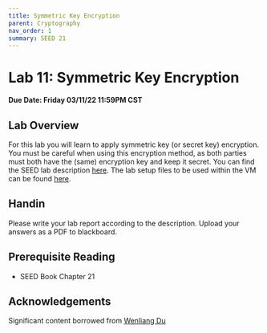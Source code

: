 ```yaml
---
title: Symmetric Key Encryption
parent: Cryptography
nav_order: 1
summary: SEED 21
---
```


# Lab 11: Symmetric Key Encryption

**Due Date: Friday 03/11/22 11:59PM CST**

## Lab Overview

For this lab you will learn to apply symmetric key (or secret key) encryption. You must be careful when using this encryption method, as both parties must both have the (same) encryption key and keep it secret.
You can find the SEED lab description [here](https://seedsecuritylabs.org/Labs_20.04/Files/Crypto_Encryption/Crypto_Encryption.pdf).
The
lab setup files to be used within the VM can be found [here](https://seedsecuritylabs.org/Labs_20.04/Files/Crypto_Encryption/Labsetup.zip).


## Handin
Please write your lab report according to the description. Upload your answers as a PDF to blackboard. 

## Prerequisite Reading
- SEED Book Chapter 21

## Acknowledgements 
Significant content borrowed from [Wenliang Du](https://web.ecs.syr.edu/~wedu/)
